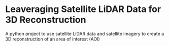 # Leaveraging Satellite LiDAR Data for 3D Reconstruction

A python project to use satellite LiDAR data and satellite imagery to create a 3D reconstruction of an area of interest (AOI)

